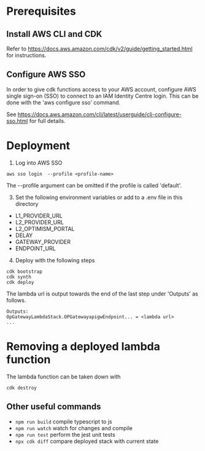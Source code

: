 # Prerequisites

## Install AWS CLI and CDK

Refer to https://docs.aws.amazon.com/cdk/v2/guide/getting_started.html for instructions.

## Configure AWS SSO

In order to give cdk functions access to your AWS account, configure AWS single sign-on (SSO) to connect to an IAM Identity Centre login. This can be done with the 'aws configure sso' command. 

See https://docs.aws.amazon.com/cli/latest/userguide/cli-configure-sso.html for full details.

# Deployment

1. Log into AWS SSO
```
aws sso login  --profile <profile-name>
```
The --profile argument can be omitted if the profile is called 'default'.

3. Set the following environment variables or add to a .env file in this directory

- L1_PROVIDER_URL
- L2_PROVIDER_URL
- L2_OPTIMISM_PORTAL
- DELAY
- GATEWAY_PROVIDER
- ENDPOINT_URL

4. Deploy with the following steps
```
cdk bootstrap
cdk synth
cdk deploy
```
The lambda url is output towards the end of the last step under 'Outputs' as follows.
```
Outputs:
OpGatewayLambdaStack.OPGatewayapigwEndpoint... = <lambda url>
...
```
# Removing a deployed lambda function
The lambda function can be taken down with
```
cdk destroy
```
## Other useful commands

* `npm run build`   compile typescript to js
* `npm run watch`   watch for changes and compile
* `npm run test`    perform the jest unit tests
* `npx cdk diff`    compare deployed stack with current state
